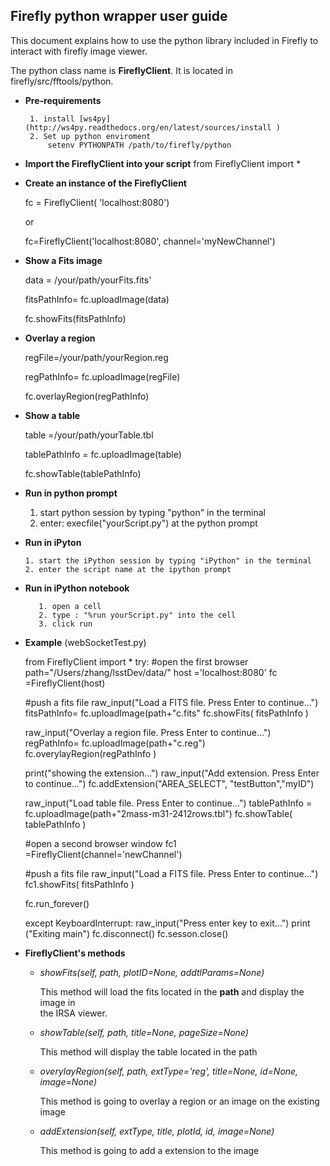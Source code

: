 

## Firefly python wrapper user guide ##

This document explains how to use the python library included in Firefly to interact with firefly image viewer. 

The python class name is **FireflyClient**.  It is located in firefly/src/fftools/python.   

 -  **Pre-requirements**

		 1. install [ws4py](http://ws4py.readthedocs.org/en/latest/sources/install )
		 2. Set up python enviroment
			 setenv PYTHONPATH /path/to/firefly/python
	

 - **Import the FireflyClient into your script**
   from FireflyClient import *
   

 - **Create an instance of the FireflyClient**
 
      fc = FireflyClient( 'localhost:8080')
      
      or 
      
      fc=FireflyClient('localhost:8080', channel='myNewChannel')
 

 - **Show a Fits image**
 
      data = /your/path/yourFits.fits'
   
      fitsPathInfo= fc.uploadImage(data)
   
      fc.showFits(fitsPathInfo)
      

 - **Overlay a region**
 
     regFile=/your/path/yourRegion.reg
     
     regPathInfo= fc.uploadImage(regFile)
     
     fc.overlayRegion(regPathInfo)


 - **Show a table**
 
     table =/your/path/yourTable.tbl
     
     tablePathInfo = fc.uploadImage(table)
     
     fc.showTable(tablePathInfo)

 - **Run in python prompt**
 
      1. start python session by typing "python" in the terminal
      2. enter: execfile("yourScript.py") at the python prompt

 - **Run in iPyton**
 
       1. start the iPython session by typing "iPython" in the terminal
       2. enter the script name at the ipython prompt

 - **Run in iPython notebook**
 
          1. open a cell
          2. type : "%run yourScript.py" into the cell
          3. click run


 - **Example** (webSocketTest.py) 




    
    from FireflyClient import *
    try:
      #open the first browser
      path="/Users/zhang/lsstDev/data/"
      host ='localhost:8080'
      fc =FireflyClient(host)

	
	  #push a fits file
      raw_input("Load a FITS file.   Press Enter to continue...")
      fitsPathInfo= fc.uploadImage(path+"c.fits"
      fc.showFits( fitsPathInfo )

      raw_input("Overlay a region file.   Press Enter to continue...")
      regPathInfo= fc.uploadImage(path+"c.reg")
      fc.overylayRegion(regPathInfo )
    

      print("showing the extension...")
      raw_input("Add extension.   Press Enter to continue...")
      fc.addExtension("AREA_SELECT", "testButton","myID")

      raw_input("Load table file.   Press Enter to continue...")
      tablePathInfo = fc.uploadImage(path+"2mass-m31-2412rows.tbl")
      fc.showTable( tablePathInfo )

      #open a second browser window
      fc1 =FireflyClient(channel='newChannel')

      #push a fits file
      raw_input("Load a FITS file.   Press Enter to continue...")
      fc1.showFits( fitsPathInfo )

      fc.run_forever()

    except KeyboardInterrupt:
        raw_input("Press enter key to exit...")
        print ("Exiting main")
        fc.disconnect()
        fc.sesson.close()

    

 - **FireflyClient's methods**
 
		 
     - *showFits(self, path, plotID=None, addtlParams=None)* 
     	 
       This method will load the fits located in the **path** and display the image in  
   the IRSA viewer.
      	 
     - *showTable(self, path, title=None, pageSize=None)*
     
         This method will display the table located in the path 
           
      
     - *overylayRegion(self, path,  extType='reg', title=None, id=None, image=None)*
     
         This method is going to overlay a region or an image on the existing image
     
    - *addExtension(self, extType, title, plotId, id, image=None)*
    
	    This method is going to add a extension to the image

